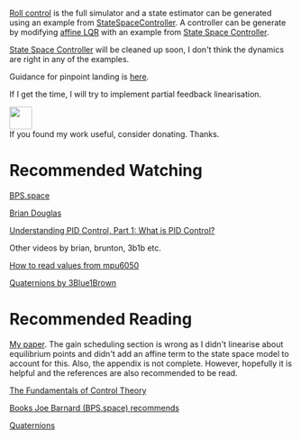[Roll control](Rocket/roll_control.slx) is the full simulator and a state estimator can be generated using an example from [StateSpaceController](Rocket/StateSpaceController.m). A controller can be generate by modifying [affine LQR](Rocket/affine_controller.m) with an example from [State Space Controller](Rocket/StateSpaceController.m).

[State Space Controller](Rocket/StateSpaceController.m) will be cleaned up soon, I don't think the dynamics are right in any of the examples.

Guidance for pinpoint landing is [here](https://github.com/Zentrik/scp_new_problem).

If I get the time, I will try to implement partial feedback linearisation.

<a href="https://www.paypal.com/paypalme/zentriktvc/5/"><img src="https://raw.githubusercontent.com/andreostrovsky/donate-with-paypal/master/blue.svg" height="40"></a>  
If you found my work useful, consider donating. Thanks.

# Recommended Watching

[BPS.space](https://www.youtube.com/channel/UCILl8ozWuxnFYXIe2svjHhg)

[Brian Douglas](https://www.youtube.com/user/ControlLectures/videos)

[Understanding PID Control, Part 1: What is PID Control?](https://youtu.be/wkfEZmsQqiA)

Other videos by brian, brunton, 3b1b etc.

[How to read values from mpu6050](https://www.youtube.com/watch?v=ImctYI8hgq4)

[Quaternions by 3Blue1Brown](https://www.youtube.com/watch?v=d4EgbgTm0Bg)

# Recommended Reading

[My paper](Paper/Paper.pdf). The gain scheduling section is wrong as I didn't linearise about equilibrium points and didn't add an affine term to the state space model to account for this. Also, the appendix is not complete. However, hopefully it is helpful and the references are also recommended to be read.

[The Fundamentals of Control Theory](https://www.patreon.com/posts/book-is-now-free-28313078)

[Books Joe Barnard (BPS.space) recommends](https://www.youtube.com/watch?v=BcKL4M5Xod)

[Quaternions](https://folk.uio.no/jeanra/Informatics/QuaternionsAndIMUs.html)
